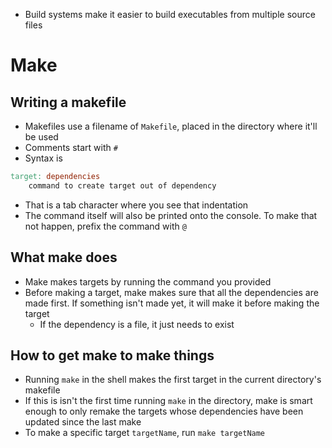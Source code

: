 - Build systems make it easier to build executables from multiple source files

# Make

## Writing a makefile
- Makefiles use a filename of `Makefile`, placed in the directory where it'll be used
- Comments start with `#`
- Syntax is
```makefile
target: dependencies
	command to create target out of dependency
```
  - That is a tab character where you see that indentation
  - The command itself will also be printed onto the console.  To make that not happen, prefix the command with `@`

## What make does
- Make makes targets by running the command you provided
- Before making a target, make makes sure that all the dependencies are made first.  If something isn't made yet, it will make it before making the target
  - If the dependency is a file, it just needs to exist


## How to get make to make things
- Running `make` in the shell makes the first target in the current directory's makefile
- If this is isn't the first time running `make` in the directory, make is smart enough to only remake the targets whose dependencies have been updated since the last make
- To make a specific target `targetName`, run `make targetName`
